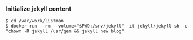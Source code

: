 ### Initialize jekyll content
```
$ cd /var/work/listman
$ docker run --rm --volume="$PWD:/srv/jekyll" -it jekyll/jekyll sh -c "chown -R jekyll /usr/gem && jekyll new blog"
```
